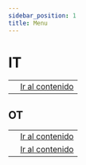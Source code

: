 ```yaml
---
sidebar_position: 1
title: Menu
---
```


# IT
<table>
<tr>
    <td></td>
    <td><a href="">Ir al contenido</a></td>
</tr>
</table>

## OT
<table>
<tr>
    <td></td>
    <td><a href="">Ir al contenido</a></td>
</tr>
<tr>
    <td></td>
    <td><a href="">Ir al contenido</a></td>
</tr>
</table>

